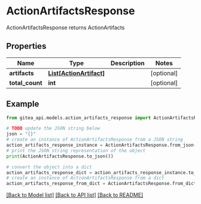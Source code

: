 # ActionArtifactsResponse

ActionArtifactsResponse returns ActionArtifacts

## Properties

Name | Type | Description | Notes
------------ | ------------- | ------------- | -------------
**artifacts** | [**List[ActionArtifact]**](ActionArtifact.md) |  | [optional] 
**total_count** | **int** |  | [optional] 

## Example

```python
from gitea_api.models.action_artifacts_response import ActionArtifactsResponse

# TODO update the JSON string below
json = "{}"
# create an instance of ActionArtifactsResponse from a JSON string
action_artifacts_response_instance = ActionArtifactsResponse.from_json(json)
# print the JSON string representation of the object
print(ActionArtifactsResponse.to_json())

# convert the object into a dict
action_artifacts_response_dict = action_artifacts_response_instance.to_dict()
# create an instance of ActionArtifactsResponse from a dict
action_artifacts_response_from_dict = ActionArtifactsResponse.from_dict(action_artifacts_response_dict)
```
[[Back to Model list]](../README.md#documentation-for-models) [[Back to API list]](../README.md#documentation-for-api-endpoints) [[Back to README]](../README.md)


